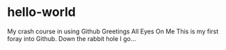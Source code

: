 # hello-world
My crash course in using Github
Greetings All Eyes On Me
This is my first foray into Github. Down the rabbit hole I go...
